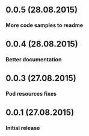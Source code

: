 ## 0.0.5 (28.08.2015)
#### More code samples to readme

## 0.0.4 (28.08.2015)
#### Better documentation

## 0.0.3 (27.08.2015)
#### Pod resources fixes

## 0.0.1 (27.08.2015)
#### Initial release
